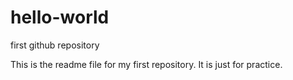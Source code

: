 hello-world
===========

first github repository

This is the readme file for my first repository. It is just for practice.
